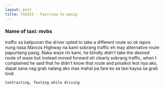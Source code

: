 ```yaml
---
layout: post
title: TXG915 - Fairview to pasig 
---
```


### Name of taxi: mvbs

traffic sa katipunan the driver opted to take a different route so ok tapos nung nasa Marcos Highway na kami sobrang traffic eh may alternative route papuntang pasig,  Naka waze rin kami, he blindly didn't take the desired route of waze but instead moved forward eh clearly sobrang traffic,  when I complained he said that he didn't know that route and pinaikot ikot nya ako, dapat sana nag grab nalang ako mas mahal pa fare ko sa taxi kaysa sa grab tindi 

```Contracting, Texting while driving```
